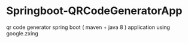 # Springboot-QRCodeGeneratorApp
 qr code generator spring boot ( maven + java 8 ) application using google.zxing 
